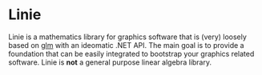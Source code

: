 # Linie
Linie is a mathematics library for graphics software that is (very) loosely based on [glm](https://github.com/) with an ideomatic .NET API. The main goal is to provide a foundation that can be easily integrated to bootstrap your graphics related software. Linie is **not** a general purpose linear algebra library.

